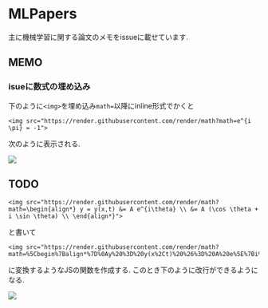 # MLPapers

主に機械学習に関する論文のメモをissueに載せています.

## MEMO

### isueに数式の埋め込み
下のように`<img>`を埋め込み`math=`以降にinline形式でかくと
```
<img src="https://render.githubusercontent.com/render/math?math=e^{i \pi} = -1">
```
次のように表示される.

<img src="https://render.githubusercontent.com/render/math?math=e^{i \pi} = -1">


## TODO

```
<img src="https://render.githubusercontent.com/render/math?math=\begin{align*} y = y(x,t) &= A e^{i\theta} \\ &= A (\cos \theta + i \sin \theta) \\ \end{align*}">
```
と書いて
```
<img src="https://render.githubusercontent.com/render/math?math=%5Cbegin%7Balign*%7D%0Ay%20%3D%20y(x%2Ct)%20%26%3D%20A%20e%5E%7Bi%5Ctheta%7D%20%5C%5C%0A%26%3D%20A%20(%5Ccos%20%5Ctheta%20%2B%20i%20%5Csin%20%5Ctheta)%20%5C%5C%0A%5Cend%7Balign*%7D%0A">
```
に変換するようなJSの関数を作成する. このとき下のように改行ができるようになる.

<img src="https://render.githubusercontent.com/render/math?math=%5Cbegin%7Balign*%7D%0Ay%20%3D%20y(x%2Ct)%20%26%3D%20A%20e%5E%7Bi%5Ctheta%7D%20%5C%5C%0A%26%3D%20A%20(%5Ccos%20%5Ctheta%20%2B%20i%20%5Csin%20%5Ctheta)%20%5C%5C%0A%5Cend%7Balign*%7D%0A">
